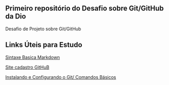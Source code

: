## Primeiro repositório do Desafio sobre Git/GitHub da Dio

Desafio de Projeto sobre Git/GitHub


## Links Úteis para Estudo

[Sintaxe Basica Markdown](https://markdown.net.br/sintaxe-basica/)

[Site cadastro GitHuB](https://github.com/)

[Instalando e Configurando o Git/ Comandos Básicos](https://comandosgit.github.io/)
